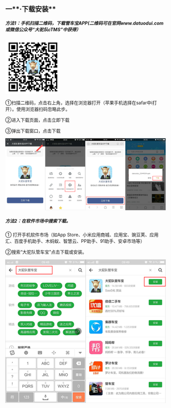 ## 一**·下载安装**

##### 方法1：手机扫描二维码，下载管车宝APP\(二维码可在官网www.datuodui.com或微信公众号“大驼队cTMS”中获得）

![](/nassets/g1-2.png)

①扫描二维码，点击右上角，选择在浏览器打开（苹果手机选择在safar中i打开）。使用浏览器扫码忽略此步。

②进入下载页面，点击立即下载

③弹出下载窗口，点击下载

![](/nassets/g1-5.png)



##### 方法2：在软件市场中搜索下载。

① 打开手机软件市场（如App Store、小米应用商城、应用宝、豌豆荚、应用汇、百度手机助手、木蚂蚁、智慧云、PP助手、91助手、安卓市场等）

②搜索“大驼队管车宝”点击下载或安装。

![](/nassets/g1-6.png)






